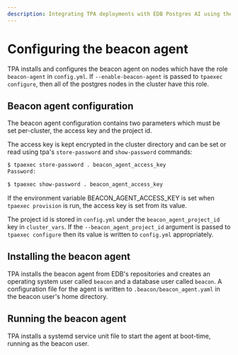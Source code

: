 ```yaml
---
description: Integrating TPA deployments with EDB Postgres AI using the agent
---
```


# Configuring the beacon agent

TPA installs and configures the beacon agent on nodes which have
the role `beacon-agent` in `config.yml`. If `--enable-beacon-agent` is
passed to `tpaexec configure`, then all of the postgres nodes in the
cluster have this role.

## Beacon agent configuration

The beacon agent configuration contains two parameters which must be set
per-cluster, the access key and the project id.

The access key is kept encrypted in the cluster directory and can be
set or read using tpa's `store-password` and `show-password` commands:

```bash
$ tpaexec store-password . beacon_agent_access_key
Password:
```

```bash
$ tpaexec show-password . beacon_agent_access_key
```

If the environment variable BEACON_AGENT_ACCESS_KEY is set when `tpaexec
provision` is run, the access key is set from its value.

The project id is stored in `config.yml` under the
`beacon_agent_project_id` key in `cluster_vars`. If the
`--beacon_agent_project_id` argument is passed to `tpaexec configure`
then its value is written to `config.yml` appropriately.

## Installing the beacon agent

TPA installs the beacon agent from EDB's repositories and creates an
operating system user called `beacon` and a database user called
`beacon`. A configuration file for the agent is written to
`.beacon/beacon_agent.yaml` in the beacon user's home directory.

## Running the beacon agent

TPA installs a systemd service unit file to start the agent at
boot-time, running as the beacon user.
